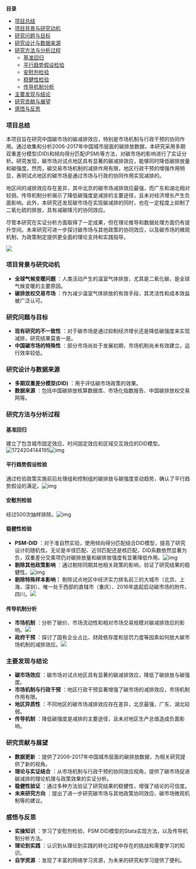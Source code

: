 **目录**
- [项目总结](#项目总结)
- [项目背景与研究动机](#项目背景与研究动机)
- [研究问题与目标](#研究问题与目标)
- [研究设计与数据来源](#研究设计与数据来源)
- [研究方法与分析过程](#研究方法与分析过程)
  - [基准回归](#基准回归)
  - [平行趋势假设检验](#平行趋势假设检验)
  - [安慰剂检验](#安慰剂检验)
  - [稳健性检验](#稳健性检验)
  - [传导机制分析](#传导机制分析)
- [主要发现与结论](#主要发现与结论)
- [研究贡献与展望](#研究贡献与展望)
- [感悟与反思](#感悟与反思)

### 项目总结

本项目旨在研究中国碳市场的碳减排效应，特别是市场机制与行政干预的协同作用。通过收集和分析2006-2017年中国城市层面的碳排放数据，本研究采用多期双重差分模型(DID)和倾向得分匹配(PSM)等方法，对碳市场的影响进行了实证分析。研究发现，碳市场对试点地区具有显著的碳减排效应，能够同时降低碳排放量和碳强度。然而，碳交易市场机制的减排作用有限，地区行政干预的增强作用明显，表明试点地区的碳市场是通过市场与行政的协同作用实现减排的。

地区间的减排效应存在差异，其中北京的碳市场减排效应最强，而广东和湖北相对较弱。传导机制分析揭示了降低碳强度是减排的主要途径，且未对经济增长产生负面影响。此外，本研究还发现碳市场在实现碳减排的同时，也在一定程度上抑制了二氧化硫的排放，具有减碳降污的协同效应。

尽管本研究在实证分析方面取得了一定成果，但在理论推导和数据处理方面仍有提升空间。未来研究可进一步探讨碳市场与其他政策的协同效应，以及碳市场的微观机制，为政策制定提供更全面的理论支持和实践指导。

![](https://ck-obsidian.oss-cn-hangzhou.aliyuncs.com/20240821092802.png)

### 项目背景与研究动机

* **全球气候变暖问题** ：人类活动产生的温室气体排放，尤其是二氧化碳，是全球气候变暖的主要原因。
* **碳排放权交易市场** ：作为减少温室气体排放的有效手段，其灵活性和成本效益被广泛认可。

### 研究问题与目标

* **现有研究的不一致性** ：对于碳市场是通过抑制经济增长还是降低碳强度来实现减排，研究结果莫衷一是。
* **中国碳市场的特殊性** ：部分市场尚处于发展初期，市场机制尚未有效建立，运行效率较低。

### 研究设计与数据来源

* **多期双重差分模型(DID)** ：用于评估碳市场政策的效果。
* **数据来源** ：包括中国碳排放核算数据库、市场化指数报告、中国碳排放权交易网等。

### 研究方法与分析过程

#### 基准回归

建立了包含城市固定效应、时间固定效应和区域交互效应的DID模型。![1724204144195](image/[Intro]PSM-DID政策效应研究/1724204144195.png)![img](https://ck-obsidian.oss-cn-hangzhou.aliyuncs.com/20240821093530.png)

#### 平行趋势假设检验

通过检验政策实施前后处理组和控制组的碳排放与碳强度变动趋势，确认了平行趋势假设的满足。![img](https://ck-obsidian.oss-cn-hangzhou.aliyuncs.com/20240821092922.png)

#### 安慰剂检验

经过500次抽样排除。![img](https://ck-obsidian.oss-cn-hangzhou.aliyuncs.com/20240821093106.png)

#### 稳健性检验

* **PSM-DID** ：对于准自然实验，使用倾向得分匹配结合DID模型，提高了研究设计的随机性。无论是半径匹配、近邻匹配还是核匹配，DID系数依然显著为负，双重差分交乘项仍对碳排放量和碳排放强度有显著降低作用。![img](https://ck-obsidian.oss-cn-hangzhou.aliyuncs.com/20240821093217.png)
* **剔除其他政策影响** ：通过剔除同期其他相关政策的影响，验证了研究结果的稳健性。![img](https://ck-obsidian.oss-cn-hangzhou.aliyuncs.com/20240821093240.png)
* **剔除特殊样本影响：** 剔除试点地区中经济实力排名前三的大城市（北京、上海、深圳）、唯一处于西部的直辖市（重庆）、2016年底起启动碳市场的附件、四川。![](https://ck-obsidian.oss-cn-hangzhou.aliyuncs.com/20240821093336.png)

#### 传导机制分析

* **市场机制** ：分析了碳价、市场流动性和相对市场交易规模对碳减排效应的影响。![](https://ck-obsidian.oss-cn-hangzhou.aliyuncs.com/20240821093408.png)
* **政府干预** ：探讨了国有企业占比、财政依存度和惩罚力度等因素如何放大碳市场机制的减排效应。![](https://ck-obsidian.oss-cn-hangzhou.aliyuncs.com/20240821093408.png)

### 主要发现与结论

* **碳市场效应** ：碳市场对试点地区具有显著的碳减排效应，降低了碳排放与碳强度。
* **市场机制与行政干预** ：地区行政干预显著增强了碳市场的减排效应，市场机制作用有限。
* **地区异质性** ：不同地区的碳市场减排效应存在差异，北京最强，广东、湖北较弱。
* **传导机制** ：降低碳强度是减排的主要途径，且未对地区生产总值造成负面影响。

### 研究贡献与展望

* **数据更新** ：提供了2006-2017年中国城市层面的碳排放数据，为相关研究提供了新的视角。
* **理论与实证结合** ：从市场机制与行政干预的协同效应视角，提供了碳市场促进碳减排的理论机理与政策效果的实证分析。
* **稳健性验证** ：通过多种方法验证了研究结果的稳健性，增强了结论的可信度。
* **未来研究方向** ：提出了进一步研究碳市场与其他政策协同效应、碳市场微观机制等的建议。

### 感悟与反思

* **实操知识** ：学习了安慰剂检验、PSM DID模型的Stata实现方法，以及传导机制分析方法。
* **理论到实践** ：认识到从理论到实践的转化过程中存在的挑战和需要学习的知识。
* **自学资源** ：发现了丰富的网络学习资源，为未来的研究和学习提供了便利。
